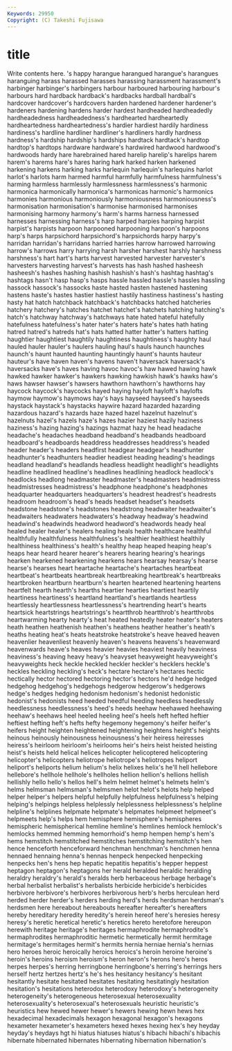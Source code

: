 ```yaml
---
Keywords: 29950 
Copyright: (C) Takeshi Fujisawa
---
```


# title

Write contents here.
's happy harangue harangued harangue's harangues
haranguing harass harassed harasses harassing harassment harassment's harbinger harbinger's harbingers
harbour harboured harbouring harbour's harbours hard hardback hardback's hardbacks hardball
hardball's hardcover hardcover's hardcovers harden hardened hardener hardener's hardeners hardening
hardens harder hardest hardheaded hardheadedly hardheadedness hardheadedness's hardhearted hardheartedly hardheartedness
hardheartedness's hardier hardiest hardily hardiness hardiness's hardline hardliner hardliner's hardliners
hardly hardness hardness's hardship hardship's hardships hardtack hardtack's hardtop hardtop's
hardtops hardware hardware's hardwired hardwood hardwood's hardwoods hardy hare harebrained
hared harelip harelip's harelips harem harem's harems hare's hares haring
hark harked harken harkened harkening harkens harking harks harlequin harlequin's
harlequins harlot harlot's harlots harm harmed harmful harmfully harmfulness harmfulness's
harming harmless harmlessly harmlessness harmlessness's harmonic harmonica harmonically harmonica's harmonicas
harmonic's harmonics harmonies harmonious harmoniously harmoniousness harmoniousness's harmonisation harmonisation's harmonise
harmonised harmonises harmonising harmony harmony's harm's harms harness harnessed harnesses
harnessing harness's harp harped harpies harping harpist harpist's harpists harpoon
harpooned harpooning harpoon's harpoons harp's harps harpsichord harpsichord's harpsichords harpy
harpy's harridan harridan's harridans harried harries harrow harrowed harrowing harrow's
harrows harry harrying harsh harsher harshest harshly harshness harshness's hart
hart's harts harvest harvested harvester harvester's harvesters harvesting harvest's harvests
has hash hashed hasheesh hasheesh's hashes hashing hashish hashish's hash's
hashtag hashtag's hashtags hasn't hasp hasp's hasps hassle hassled hassle's
hassles hassling hassock hassock's hassocks haste hasted hasten hastened hastening
hastens haste's hastes hastier hastiest hastily hastiness hastiness's hasting hasty
hat hatch hatchback hatchback's hatchbacks hatched hatcheries hatchery hatchery's hatches
hatchet hatchet's hatchets hatching hatching's hatch's hatchway hatchway's hatchways hate
hated hateful hatefully hatefulness hatefulness's hater hater's haters hate's hates
hath hating hatred hatred's hatreds hat's hats hatted hatter hatter's
hatters hatting haughtier haughtiest haughtily haughtiness haughtiness's haughty haul hauled
hauler hauler's haulers hauling haul's hauls haunch haunches haunch's haunt
haunted haunting hauntingly haunt's haunts hauteur hauteur's have haven haven's
havens haven't haversack haversack's haversacks have's haves having havoc havoc's
haw hawed hawing hawk hawked hawker hawker's hawkers hawking hawkish
hawk's hawks haw's haws hawser hawser's hawsers hawthorn hawthorn's hawthorns
hay haycock haycock's haycocks hayed haying hayloft hayloft's haylofts haymow
haymow's haymows hay's hays hayseed hayseed's hayseeds haystack haystack's haystacks
haywire hazard hazarded hazarding hazardous hazard's hazards haze hazed hazel
hazelnut hazelnut's hazelnuts hazel's hazels haze's hazes hazier haziest hazily
haziness haziness's hazing hazing's hazings hazmat hazy he head headache
headache's headaches headband headband's headbands headboard headboard's headboards headdress headdresses
headdress's headed header header's headers headfirst headgear headgear's headhunter headhunter's
headhunters headier headiest heading heading's headings headland headland's headlands headless
headlight headlight's headlights headline headlined headline's headlines headlining headlock headlock's
headlocks headlong headmaster headmaster's headmasters headmistress headmistresses headmistress's headphone headphone's
headphones headquarter headquarters headquarters's headrest headrest's headrests headroom headroom's head's
heads headset headset's headsets headstone headstone's headstones headstrong headwaiter headwaiter's
headwaiters headwaters headwaters's headway headway's headwind headwind's headwinds headword headword's
headwords heady heal healed healer healer's healers healing heals health
healthcare healthful healthfully healthfulness healthfulness's healthier healthiest healthily healthiness healthiness's
health's healthy heap heaped heaping heap's heaps hear heard hearer
hearer's hearers hearing hearing's hearings hearken hearkened hearkening hearkens hears
hearsay hearsay's hearse hearse's hearses heart heartache heartache's heartaches heartbeat
heartbeat's heartbeats heartbreak heartbreaking heartbreak's heartbreaks heartbroken heartburn heartburn's hearten
heartened heartening heartens heartfelt hearth hearth's hearths heartier hearties heartiest
heartily heartiness heartiness's heartland heartland's heartlands heartless heartlessly heartlessness heartlessness's
heartrending heart's hearts heartsick heartstrings heartstrings's heartthrob heartthrob's heartthrobs heartwarming
hearty hearty's heat heated heatedly heater heater's heaters heath heathen
heathenish heathen's heathens heather heather's heath's heaths heating heat's heats
heatstroke heatstroke's heave heaved heaven heavenlier heavenliest heavenly heaven's heavens
heavens's heavenward heavenwards heave's heaves heavier heavies heaviest heavily heaviness
heaviness's heaving heavy heavy's heavyset heavyweight heavyweight's heavyweights heck heckle
heckled heckler heckler's hecklers heckle's heckles heckling heckling's heck's hectare
hectare's hectares hectic hectically hector hectored hectoring hector's hectors he'd
hedge hedged hedgehog hedgehog's hedgehogs hedgerow hedgerow's hedgerows hedge's hedges
hedging hedonism hedonism's hedonist hedonistic hedonist's hedonists heed heeded heedful
heeding heedless heedlessly heedlessness heedlessness's heed's heeds heehaw heehawed heehawing
heehaw's heehaws heel heeled heeling heel's heels heft hefted heftier
heftiest hefting heft's hefts hefty hegemony hegemony's heifer heifer's heifers
height heighten heightened heightening heightens height's heights heinous heinously heinousness
heinousness's heir heiress heiresses heiress's heirloom heirloom's heirlooms heir's heirs
heist heisted heisting heist's heists held helical helices helicopter helicoptered
helicoptering helicopter's helicopters heliotrope heliotrope's heliotropes heliport heliport's heliports helium
helium's helix helixes helix's he'll hell hellebore hellebore's hellhole hellhole's
hellholes hellion hellion's hellions hellish hellishly hello hello's hellos hell's
helm helmet helmet's helmets helm's helms helmsman helmsman's helmsmen helot
helot's helots help helped helper helper's helpers helpful helpfully helpfulness
helpfulness's helping helping's helpings helpless helplessly helplessness helplessness's helpline helpline's
helplines helpmate helpmate's helpmates helpmeet helpmeet's helpmeets help's helps hem
hemisphere hemisphere's hemispheres hemispheric hemispherical hemline hemline's hemlines hemlock hemlock's
hemlocks hemmed hemming hemorrhoid's hemp hempen hemp's hem's hems hemstitch
hemstitched hemstitches hemstitching hemstitch's hen hence henceforth henceforward henchman henchman's
henchmen henna hennaed hennaing henna's hennas henpeck henpecked henpecking henpecks
hen's hens hep hepatic hepatitis hepatitis's hepper heppest heptagon heptagon's
heptagons her herald heralded heraldic heralding heraldry heraldry's herald's heralds
herb herbaceous herbage herbage's herbal herbalist herbalist's herbalists herbicide herbicide's
herbicides herbivore herbivore's herbivores herbivorous herb's herbs herculean herd herded
herder herder's herders herding herd's herds herdsman herdsman's herdsmen here
hereabout hereabouts hereafter hereafter's hereafters hereby hereditary heredity heredity's herein
hereof here's heresies heresy heresy's heretic heretical heretic's heretics hereto
heretofore hereupon herewith heritage heritage's heritages hermaphrodite hermaphrodite's hermaphrodites hermaphroditic
hermetic hermetically hermit hermitage hermitage's hermitages hermit's hermits hernia herniae
hernia's hernias hero heroes heroic heroically heroics heroics's heroin heroine
heroine's heroin's heroins heroism heroism's heron heron's herons hero's heros
herpes herpes's herring herringbone herringbone's herring's herrings hers herself hertz
hertzes hertz's he's hes hesitancy hesitancy's hesitant hesitantly hesitate hesitated
hesitates hesitating hesitatingly hesitation hesitation's hesitations heterodox heterodoxy heterodoxy's heterogeneity
heterogeneity's heterogeneous heterosexual heterosexuality heterosexuality's heterosexual's heterosexuals heuristic heuristic's heuristics
hew hewed hewer hewer's hewers hewing hewn hews hex hexadecimal
hexadecimals hexagon hexagonal hexagon's hexagons hexameter hexameter's hexameters hexed hexes
hexing hex's hey heyday heyday's heydays hgt hi hiatus hiatuses
hiatus's hibachi hibachi's hibachis hibernate hibernated hibernates hibernating hibernation hibernation's

